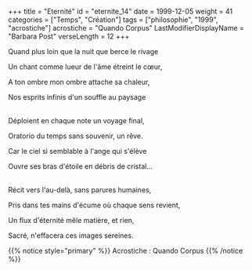 +++
title = "Eternité"
id = "eternite_14"
date = 1999-12-05
weight = 41
categories = ["Temps", "Création"]
tags = ["philosophie", "1999", "acrostiche"]
acrostiche = "Quando Corpus"
LastModifierDisplayName = "Barbara Post"
verseLength = 12
+++

Quand plus loin que la nuit que berce le rivage

Un chant comme lueur de l'âme étreint le cœur,

A ton ombre mon ombre attache sa chaleur,

Nos esprits infinis d'un souffle au paysage

 \
Déploient en chaque note un voyage final,

Oratorio du temps sans souvenir, un rêve.

Car le ciel si semblable à l'ange qui s'élève

Ouvre ses bras d'étoile en débris de cristal...

 \
Récit vers l'au-delà, sans parures humaines,

Pris dans tes mains d'écume où chaque sens revient,

Un flux d'éternité mêle matière, et rien,

Sacré, n'effacera ces images sereines.

{{% notice style="primary" %}}
Acrostiche : Quando Corpus
{{% /notice %}}
